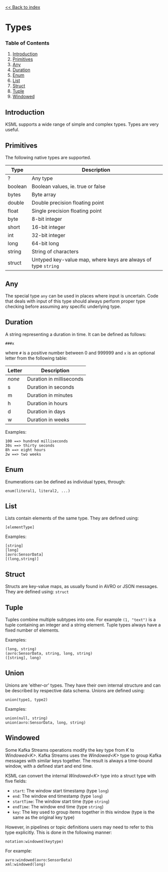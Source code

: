 [<< Back to index](index.md)

# Types

### Table of Contents
1. [Introduction](#introduction)
1. [Primitives](#primitives)
1. [Any](#any)
1. [Duration](#duration)
1. [Enum](#enum)
1. [List](#list)
1. [Struct](#struct)
1. [Tuple](#tuple)
1. [Windowed](#windowed)

## Introduction

KSML supports a wide range of simple and complex types.
Types are very useful.

## Primitives

The following native types are supported.

| Type    | Description                                                   |
|---------|---------------------------------------------------------------|
| ?       | Any type                                                      |
| boolean | Boolean values, ie. true or false                             |
| bytes   | Byte array                                                    |
| double  | Double precision floating point                               |
| float   | Single precision floating point                               |
| byte    | 8-bit integer                                                 |
| short   | 16-bit integer                                                |
| int     | 32-bit integer                                                |
| long    | 64-bit long                                                   |
| string  | String of characters                                          |
| struct  | Untyped key-value map, where keys are always of type `string` |

## Any

The special type `any` can be used in places where input is uncertain. Code that deals
with input of this type should always perform proper type checking before assuming
any specific underlying type.

## Duration

A string representing a duration in time. It can be defined as follows:
```
###x
```

where `#` is a positive number between 0 and 999999 and `x` is an optional letter from the following table:

| Letter | Description              |
|--------|--------------------------|
| _none_ | Duration in milliseconds |
| s      | Duration in seconds      |
| m      | Duration in minutes      |
| h      | Duration in hours        |
| d      | Duration in days         |
| w      | Duration in weeks        |

Examples:

```
100 ==> hundred milliseconds
30s ==> thirty seconds
8h ==> eight hours
2w ==> two weeks
```

## Enum

Enumerations can be defined as individual types, through:

```
enum(literal1, literal2, ...)
```

## List

Lists contain elements of the same type. They are defined using:
```
[elementType]
```

Examples:
```
[string]
[long]
[avro:SensorData]
[(long,string)]
```

## Struct

Structs are key-value maps, as usually found in AVRO or JSON messages. They are defined
using:
```struct```

## Tuple

Tuples combine multiple subtypes into one. For example `(1, "text")` is a tuple containing an integer and a string element.
Tuple types always have a fixed number of elements.

Examples:
```
(long, string)
(avro:SensorData, string, long, string)
([string], long)
```

## Union

Unions are 'either-or' types. They have their own internal structure and can be described
by respective data schema. Unions are defined using:

```
union(type1, type2)
```

Examples:
```
union(null, string)
union(avro:SensorData, long, string)
```

## Windowed

Some Kafka Streams operations modify the key type from _K_ to _Windowed\<K>_. Kafka Streams uses the
_Windowed\<K>_ type to group Kafka messages with similar keys together. The result is always a time-bound
window, with a defined start and end time.

KSML can convert the internal _Windowed\<K>_ type into a struct type with five fields:
* `start`: The window start timestamp (type `long`)
* `end`: The window end timestamp (type `long`)
* `startTime`: The window start time (type `string`)
* `endTime`: The window end time (type `string`)
* `key`: The key used to group items together in this window (type is the same as the original key type)

However, in pipelines or topic definitions users may need to refer to this type explicitly. This
is done in the following manner:
```
notation:windowed(keytype)
```

For example:
```
avro:windowed(avro:SensorData)
xml:windowed(long)
```
